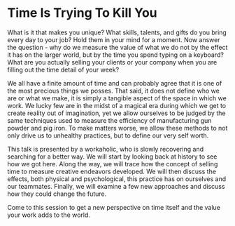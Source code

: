 Time Is Trying To Kill You
============================

What is it that makes you unique? What skills, talents, and gifts do you bring every day to your job? Hold them in your mind for a moment. Now answer the question - why do we measure the value of what we do not by the effect it has on the larger world, but by the time you spend typing on a keyboard? What are you actually selling your clients or your company when you are filling out the time detail of your week?

We all have a finite amount of time and can probably agree that it is one of the most precious things we posses. That said, it does not define who we are or what we make, it is simply a tangible aspect of the space in which we work. We lucky few are in the midst of a magical era during which we get to create reality out of imagination, yet we allow ourselves to be judged by the same techniques used to measure the efficiency of manufacturing gun powder and pig iron. To make matters worse, we allow these methods to not only drive us to unhealthy practices, but to define our very self worth.

This talk is presented by a workaholic, who is slowly recovering and searching for a better way. We will start by looking back at history to see how we got here. Along the way, we will trace how the concept of selling time to measure creative endeavors developed. We will then discuss the effects, both physical and psychological, this practice has on ourselves and our teammates. Finally, we will examine a few new approaches and discuss how they could change the future.

Come to this session to get a new perspective on time itself and the value your work adds to the world.